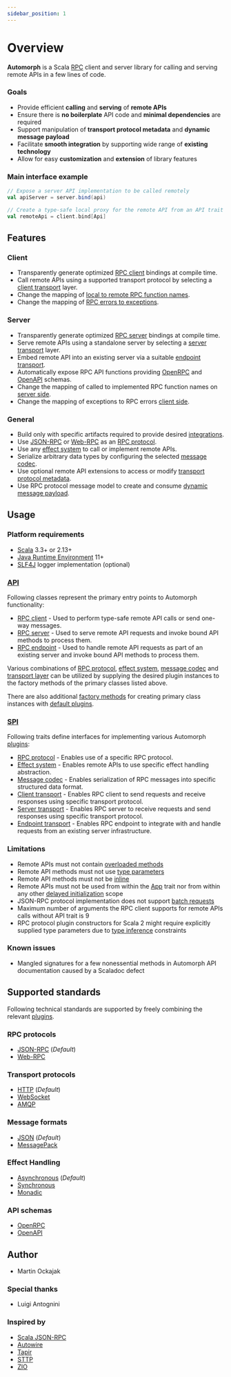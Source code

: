 ```yaml
---
sidebar_position: 1
---
```


# Overview

**Automorph** is a Scala [RPC](https://en.wikipedia.org/wiki/Remote_procedure_call) client and server library
for calling and serving remote APIs in a few lines of code.

### Goals

* Provide efficient **calling** and **serving** of **remote APIs**
* Ensure there is **no boilerplate** API code and **minimal dependencies** are required
* Support manipulation of **transport protocol metadata** and **dynamic message payload**
* Facilitate **smooth integration** by supporting wide range of **existing technology**
* Allow for easy **customization** and **extension** of library features

### Main interface example

```scala
// Expose a server API implementation to be called remotely
val apiServer = server.bind(api)

// Create a type-safe local proxy for the remote API from an API trait
val remoteApi = client.bind[Api]
```


## Features

### Client

  * Transparently generate optimized [RPC client](../Quickstart#static-client) bindings at compile time.
  * Call remote APIs using a supported transport protocol by selecting a [client transport](Plugins#client-transport) layer.
  * Change the mapping of [local to remote RPC function names](../Examples#client-function-names).
  * Change the mapping of [RPC errors to exceptions](../Examples#client-error-mapping).

### Server

  * Transparently generate optimized [RPC server](../Quickstart#server) bindings at compile time.
  * Serve remote APIs using a standalone server by selecting a [server transport](../Plugins#server-transport) layer.
  * Embed remote API into an existing server via a suitable [endpoint transport](../Plugins#endpoint-transport).
  * Automatically expose RPC API functions providing [OpenRPC](https://spec.open-rpc.org) and [OpenAPI](https://github.com/OAI/OpenAPI-Specification) schemas.
  * Change the mapping of called to implemented RPC function names on [server side](../Examples#server-function-names).
  * Change the mapping of exceptions to RPC errors [client side](../Examples#server-error-mapping).

### General

  * Build only with specific artifacts required to provide desired [integrations](../Plugins).
  * Use [JSON-RPC](https://www.jsonrpc.org/specification) or [Web-RPC](../Web-RPC) as an [RPC protocol](Plugins#rpc-protocol).
  * Use any [effect system](../Plugins#effect-system) to call or implement remote APIs.
  * Serialize arbitrary data types by configuring the selected [message codec](../Examples#data-type-serialization).
  * Use optional remote API extensions to access or modify [transport protocol metadata](../Examples#metadata).
  * Use RPC protocol message model to create and consume [dynamic message payload](../Examples#dynamic-payload).



## Usage

### Platform requirements

* [Scala](https://www.scala-lang.org/) 3.3+ or 2.13+
* [Java Runtime Environment](https://openjdk.java.net/) 11+
* [SLF4J](http://www.slf4j.org/) logger implementation (optional)


### [API](https://automorph.org/api/automorph.html)

Following classes represent the primary entry points to Automorph functionality:

* [RPC client](https://automorph.org/api/automorph/RpcClient.html) - Used to perform type-safe remote API calls or send one-way messages.
* [RPC server](https://automorph.org/api/automorph/RpcServer.html) - Used to serve remote API requests and invoke bound API methods to process them.
* [RPC endpoint](https://automorph.org/api/automorph/RpcEndpoint.html) - Used to handle remote API requests as part of an existing server
and invoke bound API methods to process them.

Various combinations of [RPC protocol](https://automorph.org/docs/Plugins#rpc-protocol), [effect system](https://automorph.org/docs/Plugins#effect-system),
[message codec](https://automorph.org/docs/Plugins#message-codec) and [transport layer](https://automorph.org/docs/Plugins#transport-layer) can be utilized by
supplying the desired plugin instances to the factory methods of the primary classes listed above.

There are also additional [factory methods](https://automorph.org/api/automorph/Default$.html) for
creating primary class instances with [default plugins](https://automorph.org/docs/Plugins#default-plugins).


### [SPI](https://automorph.org/api/automorph/spi.html)

Following traits define interfaces for implementing various Automorph [plugins](https://automorph.org/docs/Plugins):

* [RPC protocol](https://automorph.org/api/automorph/spi/RpcProtocol.html) -
Enables use of a specific RPC protocol.
* [Effect system](https://automorph.org/api/automorph/spi/EffectSystem.html) - 
Enables remote APIs to use specific effect handling abstraction.
* [Message codec](https://automorph.org/api/automorph/spi/MessageCodec.html) -
Enables serialization of RPC messages into specific structured data format.
* [Client transport](https://automorph.org/api/automorph/spi/ClientTransport.html) -
Enables RPC client to send requests and receive responses using specific transport protocol.
* [Server transport](https://automorph.org/api/automorph/spi/ServerTransport.html) -
Enables RPC server to receive requests and send responses using specific transport protocol.
* [Endpoint transport](https://automorph.org/api/automorph/spi/EndpointTransport.html) -
Enables RPC endpoint to integrate with and handle requests from an existing server infrastructure.


### Limitations

* Remote APIs must not contain [overloaded methods](https://en.wikipedia.org/wiki/Function_overloading)
* Remote API methods must not use [type parameters](https://docs.scala-lang.org/tour/polymorphic-methods.html)
* Remote API methods must not be [inline](https://docs.scala-lang.org/scala3/guides/macros/inline.html)
* Remote APIs must not be used from within the [App](https://scala-lang.org/api/3.x/scala/App.html) trait nor from within any other [delayed initialization](https://scala-lang.org/api/3.x/scala/DelayedInit.html) scope
* JSON-RPC protocol implementation does not support [batch requests](https://www.jsonrpc.org/specification#batch)
* Maximum number of arguments the RPC client supports for remote APIs calls without API trait is 9
* RPC protocol plugin constructors for Scala 2 might require explicitly supplied type parameters due to [type inference](https://docs.scala-lang.org/tour/type-inference.html) constraints


### Known issues

* Mangled signatures for a few nonessential methods in Automorph API documentation caused by a Scaladoc defect


## Supported standards

Following technical standards are supported by freely combining the relevant
[plugins](https://automorph.org/docs/Plugins).

### RPC protocols

* [JSON-RPC](https://www.jsonrpc.org/specification) (*Default*)
* [Web-RPC](https://automorph.org/docs/Web-RPC)

### Transport protocols

* [HTTP](https://en.wikipedia.org/wiki/Hypertext_Transfer_Protocol) (*Default*)
* [WebSocket](https://en.wikipedia.org/wiki/WebSocket)
* [AMQP](https://en.wikipedia.org/wiki/Advanced_Message_Queuing_Protocol)

### Message formats

* [JSON](https://www.json.org) (*Default*)
* [MessagePack](https://msgpack.org)

### Effect Handling

* [Asynchronous](https://docs.scala-lang.org/overviews/core/futures.html) (*Default*)
* [Synchronous](https://docs.scala-lang.org/scala3/book/taste-functions.html)
* [Monadic](https://blog.softwaremill.com/figuring-out-scala-functional-programming-libraries-af8230efccb4)

### API schemas

* [OpenRPC](https://spec.open-rpc.org)
* [OpenAPI](https://github.com/OAI/OpenAPI-Specification)


## Author

* Martin Ockajak


### Special thanks

* Luigi Antognini


### Inspired by

* [Scala JSON-RPC](https://github.com/shogowada/scala-json-rpc)
* [Autowire](https://github.com/lihaoyi/autowire)
* [Tapir](https://tapir.softwaremill.com)
* [STTP](https://sttp.softwaremill.com)
* [ZIO](https://zio.dev)

